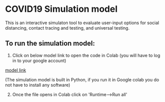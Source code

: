 # COVID19 Simulation model 
This is an interactive simulaton tool to evaluate user-input options for social distancing, contact tracing and testing, and universal testing. 

## To run the simulation model: 
1. Click on below model link to open the code in Colab (you will have to log in to your google account) 

[model link](https://colab.research.google.com/drive/1GXs3hBg68w23-Kv5GCFQI30KKRxsfyFP) 

(The simulation model is built in Python, if you run it in Google colab you do not have to install any software)

2. Once the file opens in Colab click on 'Runtime-->Run all'



